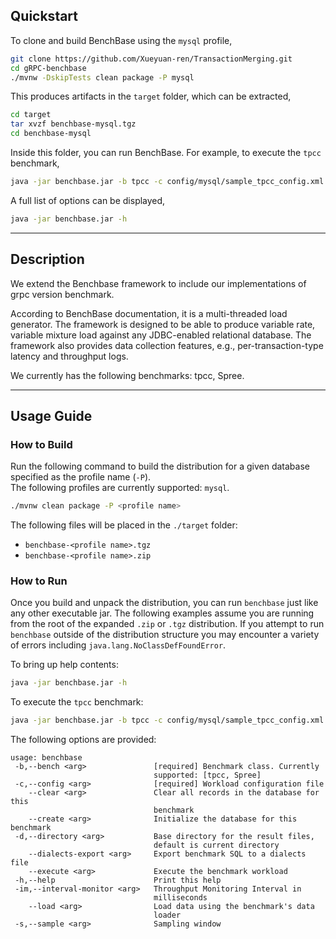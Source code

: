 ## Quickstart

To clone and build BenchBase using the `mysql` profile,

```bash
git clone https://github.com/Xueyuan-ren/TransactionMerging.git
cd gRPC-benchbase
./mvnw -DskipTests clean package -P mysql
```

This produces artifacts in the `target` folder, which can be extracted,

```bash
cd target
tar xvzf benchbase-mysql.tgz
cd benchbase-mysql
```

Inside this folder, you can run BenchBase. For example, to execute the `tpcc` benchmark,

```bash
java -jar benchbase.jar -b tpcc -c config/mysql/sample_tpcc_config.xml --create=true --load=true --execute=true
```

A full list of options can be displayed,

```bash
java -jar benchbase.jar -h
```

---

## Description

We extend the Benchbase framework to include our implementations of grpc version benchmark.

According to BenchBase documentation, it is a multi-threaded load generator. 
The framework is designed to be able to produce variable rate,
variable mixture load against any JDBC-enabled relational database. 
The framework also provides data collection features, e.g., per-transaction-type latency and throughput logs.

We currently has the following benchmarks: tpcc, Spree.

---

## Usage Guide

### How to Build
Run the following command to build the distribution for a given database specified as the profile name (`-P`).  
The following profiles are currently supported: `mysql`.

```bash
./mvnw clean package -P <profile name>
```

The following files will be placed in the `./target` folder:

* `benchbase-<profile name>.tgz`
* `benchbase-<profile name>.zip`

### How to Run
Once you build and unpack the distribution, you can run `benchbase` just like any other executable jar.  The following examples assume you are running from the root of the expanded `.zip` or `.tgz` distribution.  If you attempt to run `benchbase` outside of the distribution structure you may encounter a variety of errors including `java.lang.NoClassDefFoundError`.

To bring up help contents:
```bash
java -jar benchbase.jar -h
```

To execute the `tpcc` benchmark:
```bash
java -jar benchbase.jar -b tpcc -c config/mysql/sample_tpcc_config.xml --create=true --load=true --execute=true
```

The following options are provided:

```text
usage: benchbase
 -b,--bench <arg>               [required] Benchmark class. Currently
                                supported: [tpcc, Spree]
 -c,--config <arg>              [required] Workload configuration file
    --clear <arg>               Clear all records in the database for this
                                benchmark
    --create <arg>              Initialize the database for this benchmark
 -d,--directory <arg>           Base directory for the result files,
                                default is current directory
    --dialects-export <arg>     Export benchmark SQL to a dialects file
    --execute <arg>             Execute the benchmark workload
 -h,--help                      Print this help
 -im,--interval-monitor <arg>   Throughput Monitoring Interval in
                                milliseconds
    --load <arg>                Load data using the benchmark's data
                                loader
 -s,--sample <arg>              Sampling window
```